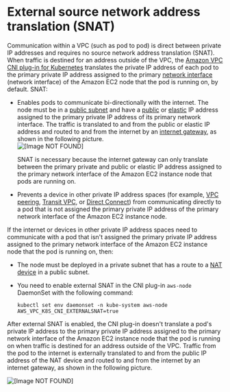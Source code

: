 # External source network address translation \(SNAT\)<a name="external-snat"></a>

Communication within a VPC \(such as pod to pod\) is direct between private IP addresses and requires no source network address translation \(SNAT\)\. When traffic is destined for an address outside of the VPC, the [Amazon VPC CNI plug\-in for Kubernetes](https://github.com/aws/amazon-vpc-cni-k8s) translates the private IP address of each pod to the primary private IP address assigned to the primary [network interface](https://docs.aws.amazon.com/AWSEC2/latest/UserGuide/using-eni.html) \(network interface\) of the Amazon EC2 node that the pod is running on, by default\. SNAT:
+ Enables pods to communicate bi\-directionally with the internet\. The node must be in a [public subnet](https://docs.aws.amazon.com/vpc/latest/userguide/VPC_Subnets.html#vpc-subnet-basics) and have a [public](https://docs.aws.amazon.com/vpc/latest/userguide/vpc-ip-addressing.html) or [elastic](https://docs.aws.amazon.com/vpc/latest/userguide/vpc-eips.html) IP address assigned to the primary private IP address of its primary network interface\. The traffic is translated to and from the public or elastic IP address and routed to and from the internet by an [internet gateway](https://docs.aws.amazon.com/vpc/latest/userguide/VPC_Internet_Gateway.html), as shown in the following picture\.   
![\[Image NOT FOUND\]](http://docs.aws.amazon.com/eks/latest/userguide/images/SNAT-enabled.jpg)

  SNAT is necessary because the internet gateway can only translate between the primary private and public or elastic IP address assigned to the primary network interface of the Amazon EC2 instance node that pods are running on\.
+ Prevents a device in other private IP address spaces \(for example, [VPC peering](https://docs.aws.amazon.com/vpc/latest/peering/what-is-vpc-peering.html), [Transit VPC](https://docs.aws.amazon.com/aws-technical-content/latest/aws-vpc-connectivity-options/transit-vpc.html), or [Direct Connect](https://docs.aws.amazon.com/directconnect/latest/UserGuide/Welcome.html)\) from communicating directly to a pod that is not assigned the primary private IP address of the primary network interface of the Amazon EC2 instance node\. 

If the internet or devices in other private IP address spaces need to communicate with a pod that isn't assigned the primary private IP address assigned to the primary network interface of the Amazon EC2 instance node that the pod is running on, then:
+ The node must be deployed in a private subnet that has a route to a [NAT device](https://docs.aws.amazon.com/vpc/latest/userguide/vpc-nat-comparison.html) in a public subnet\.
+ You need to enable external SNAT in the CNI plug\-in `aws-node` DaemonSet with the following command:

  ```
  kubectl set env daemonset -n kube-system aws-node AWS_VPC_K8S_CNI_EXTERNALSNAT=true
  ```

After external SNAT is enabled, the CNI plug\-in doesn't translate a pod's private IP address to the primary private IP address assigned to the primary network interface of the Amazon EC2 instance node that the pod is running on when traffic is destined for an address outside of the VPC\. Traffic from the pod to the internet is externally translated to and from the public IP address of the NAT device and routed to and from the internet by an internet gateway, as shown in the following picture\.

![\[Image NOT FOUND\]](http://docs.aws.amazon.com/eks/latest/userguide/images/SNAT-disabled.jpg)